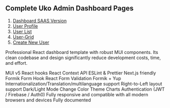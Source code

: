 ## Complete Uko Admin Dashboard Pages

1. [Dashboard SAAS Version](https://uko-react.vercel.app/dashboard)
2. [User Profile](https://uko-react.vercel.app/dashboard/user-profile)
3. [User List](https://uko-react.vercel.app/dashboard/user-list)
4. [User-Grid](https://uko-react.vercel.app/dashboard/user-grid)
5. [Create New User](https://uko-react.vercel.app/dashboard/add-user)

Professional React dashboard template with robust MUI components.
Its clean codebase and design significantly reduce development costs, time, and effort.

MUI v5
React hooks
React Context API
ESLint & Prettier
Next.js friendly
Formik Form Hook
React Form Validation Formik + Yup
Internationalization/Translation/multilanguage support
Right-to-Left layout support
Dark/Light Mode
Change Color Theme
Charts
Authentication (JWT / Firebase / Auth0)
Fully responsive and compatible with all modern browsers and devices
Fully documented
